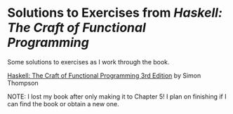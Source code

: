 # Solutions to Exercises from *Haskell: The Craft of Functional Programming*

Some solutions to exercises as I work through the book.

[Haskell: The Craft of Functional Programming 3rd Edition](http://www.amazon.com/Haskell-Functional-Programming-International-Computer/dp/0201882957/) by Simon Thompson

NOTE: I lost my book after only making it to Chapter 5! I plan on finishing if I can find the book or obtain a new one.
